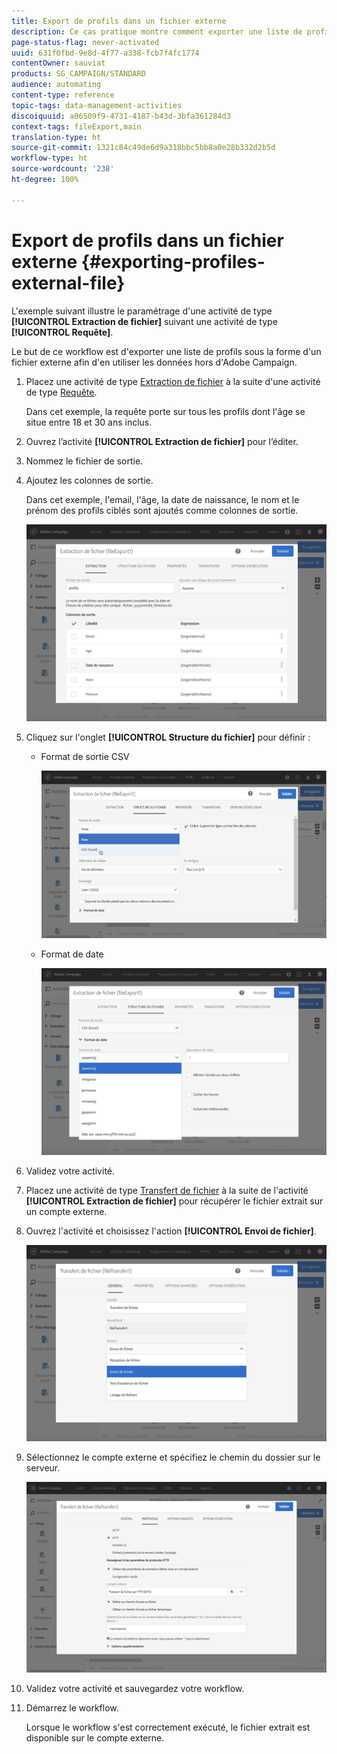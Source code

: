 ```yaml
---
title: Export de profils dans un fichier externe
description: Ce cas pratique montre comment exporter une liste de profils sous la forme d’un fichier externe pour en utiliser les données en dehors d’Adobe Campaign.
page-status-flag: never-activated
uuid: 631f0fbd-9e8d-4f77-a338-fcb7f4fc1774
contentOwner: sauviat
products: SG_CAMPAIGN/STANDARD
audience: automating
content-type: reference
topic-tags: data-management-activities
discoiquuid: a06509f9-4731-4187-b43d-3bfa361284d3
context-tags: fileExport,main
translation-type: ht
source-git-commit: 1321c84c49de6d9a318bbc5bb8a0e28b332d2b5d
workflow-type: ht
source-wordcount: '238'
ht-degree: 100%

---
```



# Export de profils dans un fichier externe {#exporting-profiles-external-file}

L&#39;exemple suivant illustre le paramétrage d&#39;une activité de type **[!UICONTROL Extraction de fichier]** suivant une activité de type **[!UICONTROL Requête]**.

Le but de ce workflow est d&#39;exporter une liste de profils sous la forme d&#39;un fichier externe afin d&#39;en utiliser les données hors d&#39;Adobe Campaign.

1. Placez une activité de type [Extraction de fichier](../../automating/using/extract-file.md) à la suite d&#39;une activité de type [Requête](../../automating/using/query.md).

   Dans cet exemple, la requête porte sur tous les profils dont l&#39;âge se situe entre 18 et 30 ans inclus.

1. Ouvrez l’activité **[!UICONTROL Extraction de fichier]** pour l’éditer.
1. Nommez le fichier de sortie.
1. Ajoutez les colonnes de sortie.

   Dans cet exemple, l&#39;email, l&#39;âge, la date de naissance, le nom et le prénom des profils ciblés sont ajoutés comme colonnes de sortie.

   ![](assets/wkf_data_export6.png)

1. Cliquez sur l&#39;onglet **[!UICONTROL Structure du fichier]** pour définir :

   * Format de sortie CSV

      ![](assets/wkf_data_export7.png)

   * Format de date

      ![](assets/wkf_data_export9.png)

1. Validez votre activité.
1. Placez une activité de type [Transfert de fichier](../../automating/using/transfer-file.md) à la suite de l&#39;activité **[!UICONTROL Extraction de fichier]** pour récupérer le fichier extrait sur un compte externe.
1. Ouvrez l&#39;activité et choisissez l&#39;action **[!UICONTROL Envoi de fichier]**.

   ![](assets/wkf_data_export11.png)

1. Sélectionnez le compte externe et spécifiez le chemin du dossier sur le serveur.

   ![](assets/wkf_data_export12.png)

1. Validez votre activité et sauvegardez votre workflow.
1. Démarrez le workflow.

   Lorsque le workflow s&#39;est correctement exécuté, le fichier extrait est disponible sur le compte externe.
